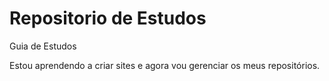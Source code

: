 # Repositorio de Estudos
 Guia de Estudos


Estou aprendendo a criar sites e agora vou gerenciar os meus repositórios.
